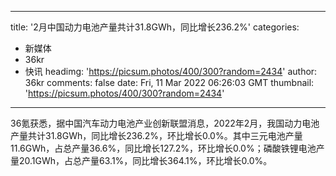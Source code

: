
---
title: '2月中国动力电池产量共计31.8GWh，同比增长236.2%'
categories: 
 - 新媒体
 - 36kr
 - 快讯
headimg: 'https://picsum.photos/400/300?random=2434'
author: 36kr
comments: false
date: Fri, 11 Mar 2022 06:26:03 GMT
thumbnail: 'https://picsum.photos/400/300?random=2434'
---

<div>   
36氪获悉，据中国汽车动力电池产业创新联盟消息，2022年2月，我国动力电池产量共计31.8GWh，同比增长236.2%，环比增长0.0%。其中三元电池产量11.6GWh，占总产量36.6%，同比增长127.2%，环比增长0.0%；磷酸铁锂电池产量20.1GWh，占总产量63.1%，同比增长364.1%，环比增长0.0%。  
</div>
            